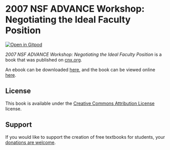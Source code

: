 # 2007 NSF ADVANCE Workshop: Negotiating the Ideal Faculty Position

[![Open in Gitpod](https://gitpod.io/button/open-in-gitpod.svg)](https://gitpod.io/from-referrer/)

_2007 NSF ADVANCE Workshop: Negotiating the Ideal Faculty Position_ is a book that was published on [cnx.org](https://cnx.org/).

An ebook can be downloaded [here](https://github.com/cnx-user-books/cnxbook-2007-nsf-advance-workshop-negotiating-the-ideal-faculty-position/releases/latest), and the book can be viewed online [here](https://github.com/cnx-user-books/cnxbook-2007-nsf-advance-workshop-negotiating-the-ideal-faculty-position/releases/latest).

## License
This book is available under the [Creative Commons Attribution License](./LICENSE) license.

## Support
If you would like to support the creation of free textbooks for students, your [donations are welcome](https://riceconnect.rice.edu/donation/support-openstax-banner).
